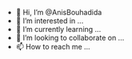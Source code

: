 - 👋 Hi, I’m @AnisBouhadida
- 👀 I’m interested in ...
- 🌱 I’m currently learning ...
- 💞️ I’m looking to collaborate on ...
- 📫 How to reach me ...

<!---
AnisBouhadida/AnisBouhadida is a ✨ special ✨ repository because its `README.md` (this file) appears on your GitHub profile.
You can click the Preview link to take a look at your changes.
--->
